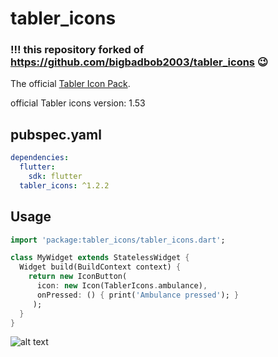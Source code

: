# tabler_icons
### !!! this repository forked of https://github.com/bigbadbob2003/tabler_icons 😉

The official [Tabler Icon Pack](https://github.com/tabler/tabler-icons).

official Tabler icons version: 1.53

## pubspec.yaml
```yml
dependencies:
  flutter:
    sdk: flutter
  tabler_icons: ^1.2.2
```

## Usage
```Dart
import 'package:tabler_icons/tabler_icons.dart';

class MyWidget extends StatelessWidget {
  Widget build(BuildContext context) {
    return new IconButton(
      icon: new Icon(TablerIcons.ambulance),
      onPressed: () { print('Ambulance pressed'); }
     );
  }
}
```
![alt text](https://github.com/bigbadbob2003/tabler_icons/raw/master/.github/screenshot.png)

